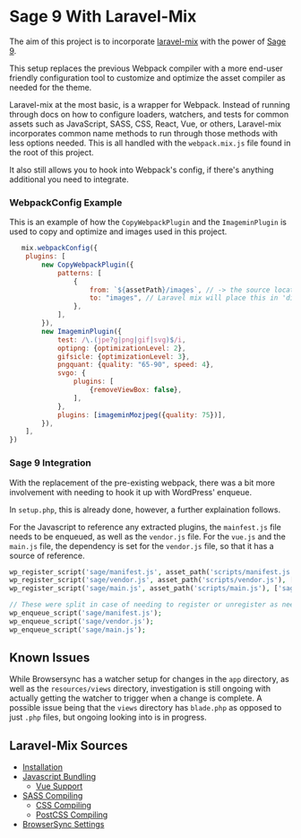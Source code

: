 # Sage 9 With Laravel-Mix

The aim of this project is to incorporate [laravel-mix](https://laravel-mix.com/) with the power of [Sage 9](https://roots.io/docs/sage/9.x).

This setup replaces the previous Webpack compiler with a more end-user friendly configuration tool to customize and optimize the asset compiler as needed for the theme.

Laravel-mix at the most basic, is a wrapper for Webpack. Instead of running through docs on how to configure loaders, watchers, and tests for common assets such as JavaScript,
SASS, CSS, React, Vue, or others, Laravel-mix incorporates common name methods to run through those methods with less options needed. This is all handled with the `webpack.mix.js`
file found in the root of this project.

It also still allows you to hook into Webpack's config, if there's anything additional you need to integrate.

### WebpackConfig Example

This is an example of how the `CopyWebpackPlugin` and the `ImageminPlugin` is used to copy and optimize and images used in this project.

```javascript
   mix.webpackConfig({
    plugins: [
        new CopyWebpackPlugin({
            patterns: [
                {
                    from: `${assetPath}/images`, // -> the source location (relative to where your webpack.mix.js is located)
                    to: "images", // Laravel mix will place this in 'dist/images'
                },
            ],
        }),
        new ImageminPlugin({
            test: /\.(jpe?g|png|gif|svg)$/i,
            optipng: {optimizationLevel: 2},
            gifsicle: {optimizationLevel: 3},
            pngquant: {quality: "65-90", speed: 4},
            svgo: {
                plugins: [
                    {removeViewBox: false},
                ],
            },
            plugins: [imageminMozjpeg({quality: 75})],
        }),
    ],
})
```

### Sage 9 Integration

With the replacement of the pre-existing webpack, there was a bit more involvement with needing to hook it up with WordPress' enqueue.

In `setup.php`, this is already done, however, a further explaination follows.

For the Javascript to reference any extracted plugins, the `mainfest.js` file needs to be enqueued, as well as the `vendor.js` file. For the `vue.js` and the `main.js` file, the dependency is set for the `vendor.js` file, so that it has a source of reference.

```php
wp_register_script('sage/manifest.js', asset_path('scripts/manifest.js'), ['jquery'], null, true);
wp_register_script('sage/vendor.js', asset_path('scripts/vendor.js'), ['jquery'], null, true);
wp_register_script('sage/main.js', asset_path('scripts/main.js'), ['sage/vendor.js'], null, true);

// These were split in case of needing to register or unregister as needed, or on a per-page basis
wp_enqueue_script('sage/manifest.js');
wp_enqueue_script('sage/vendor.js');
wp_enqueue_script('sage/main.js');
```

## Known Issues

While Browsersync has a watcher setup for changes in the `app` directory, as well as the `resources/views` directory, investigation is still ongoing with actually getting the watcher to trigger when a change is complete. A possible issue being that the `views` directory has `blade.php` as opposed to just `.php` files, but ongoing looking into is in progress.


## Laravel-Mix Sources

* [Installation](https://laravel-mix.com/docs/6.0/installation)
* [Javascript Bundling](https://laravel-mix.com/docs/6.0/mixjs)
    * [Vue Support](https://laravel-mix.com/docs/6.0/vue)
* [SASS Compiling](https://laravel-mix.com/docs/6.0/sass)
    * [CSS Compiling](https://laravel-mix.com/docs/6.0/css)
    * [PostCSS Compiling](https://laravel-mix.com/docs/6.0/postcss)
* [BrowserSync Settings](https://laravel-mix.com/docs/6.0/browsersync) 
